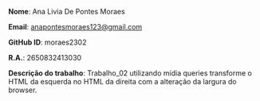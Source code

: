 **Nome**: Ana Livia De Pontes Moraes

**Email**: anapontesmoraes123@gmail.com

**GitHub ID**: moraes2302

**R.A.**: 2650832413030

**Descrição do trabalho**: Trabalho_02 utilizando mídia queries transforme o HTML da esquerda no HTML da direita com a alteração da largura do browser. 